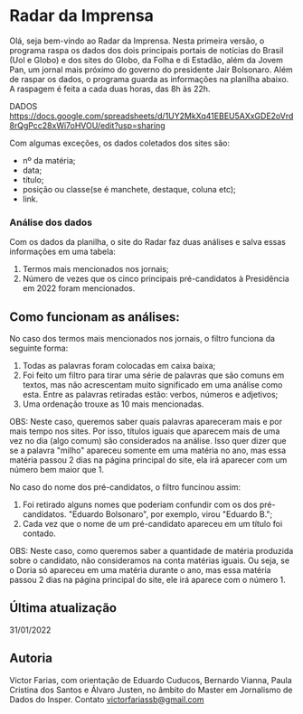 # Radar da Imprensa
Olá, seja bem-vindo ao Radar da Imprensa. Nesta primeira versão, o programa raspa os dados dos dois principais portais de notícias do Brasil (Uol e Globo) e dos sites do Globo, da Folha e di Estadão, além da Jovem Pan, um jornal mais próximo do governo do presidente Jair Bolsonaro. Além de raspar os dados, o programa guarda as informações na planilha abaixo. A raspagem é feita a cada duas horas, das 8h às 22h.

DADOS
https://docs.google.com/spreadsheets/d/1UY2MkXq41EBEU5AXxGDE2oVrd8rQgPcc28xWi7oHVOU/edit?usp=sharing

Com algumas exceções, os dados coletados dos sites são: 
- nº da matéria;
- data;
- título;
- posição ou classe(se é manchete, destaque, coluna etc);
- link.

### Análise dos dados
Com os dados da planilha, o site do Radar faz duas análises e salva essas informações em uma tabela:
1. Termos mais mencionados nos jornais;
2. Número de vezes que os cinco principais pré-candidatos à Presidência em 2022 foram mencionados.


## Como funcionam as análises:
No caso dos termos mais mencionados nos jornais, o filtro funciona da seguinte forma:
1. Todas as palavras foram colocadas em caixa baixa;
2. Foi feito um filtro para tirar uma série de palavras que são comuns em textos, mas não acrescentam muito significado em uma análise como esta. Entre as palavras retiradas estão: verbos, números e adjetivos;
3. Uma ordenação trouxe as 10 mais mencionadas.

OBS: Neste caso, queremos saber quais palavras apareceram mais e por mais tempo nos sites. Por isso, títulos iguais que aparecem mais de uma vez no dia (algo comum) são considerados na análise. Isso quer dizer que se a palavra "milho" apareceu somente em uma matéria no ano, mas essa matéria passou 2 dias na página principal do site, ela irá aparecer com um número bem maior que 1.


No caso do nome dos pré-candidatos, o filtro funcinou assim:
1. Foi retirado alguns nomes que poderiam confundir com os dos pré-candidatos. "Eduardo Bolsonaro", por exemplo, virou "Eduardo B.";
2. Cada vez que o nome de um pré-candidato apareceu em um título foi contado.

OBS: Neste caso, como queremos saber a quantidade de matéria produzida sobre o candidato, não consideramos na conta matérias iguais. Ou seja, se o Doria só apareceu em uma matéria durante o ano, mas essa matéria passou 2 dias na página principal do site, ele irá aparece com o número 1.

## Última atualização
31/01/2022

## Autoria
Victor Farias, com orientação de Eduardo Cuducos, Bernardo Vianna, Paula Cristina dos Santos e Álvaro Justen, no âmbito do Master em Jornalismo de Dados do Insper. 
Contato victorfariassb@gmail.com
